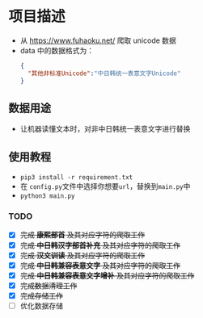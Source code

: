 # 项目描述
* 从 https://www.fuhaoku.net/ 爬取 unicode 数据
* data 中的数据格式为：
    ```json
    {
      "其他非标准Unicode":"中日韩统一表意文字Unicode"
    }
    ```
## 数据用途
* 让机器读懂文本时，对非中日韩统一表意文字进行替换

## 使用教程
* `pip3 install -r requirement.txt`
* 在 `config.py`文件中选择你想要`url`，替换到`main.py`中
* `python3 main.py`

### TODO
- [x] ~~完成 **康熙部首** 及其对应字符的爬取工作~~
- [x] ~~完成 **中日韩汉字部首补充** 及其对应字符的爬取工作~~
- [x] ~~完成 **汉文训读** 及其对应字符的爬取工作~~
- [x] ~~完成 **中日韩兼容表意文字** 及其对应字符的爬取工作~~
- [x] ~~完成 **中日韩兼容表意文字增补** 及其对应字符的爬取工作~~
- [x] ~~完成数据清理工作~~
- [x] ~~完成存储工作~~
- [ ] 优化数据存储